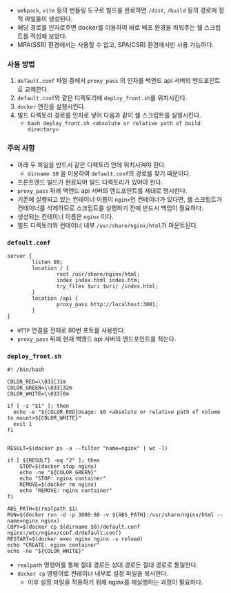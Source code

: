 - `webpack`, `vite` 등의 번들링 도구로 빌드를 완료하면 `/dist`, `/build` 등의 경로에 정적 파일들이 생성된다.
- 해당 경로를 인자로주면 docker를 이용하여 바로 배포 환경을 띄워주는 쉘 스크립트를 작성해 보았다.
- MPA(SSR) 환경에서는 사용할 수 없고, SPA(CSR) 환경에서만 사용 가능하다.

### 사용 방법

1. `default.conf` 파일 중에서 `proxy_pass` 의 인자를 백엔드 api 서버의 엔드포인트로 교체한다.
2. `default.conf`와 같은 디렉토리에 `deploy_front.sh`를 위치시킨다.
3. `docker` 엔진을 실행시킨다.
4. 빌드 디렉토리 경로를 인자로 넣어 다음과 같이 쉘 스크립트를 실행시킨다.
	- `bash deploy_front.sh <absolute or relative path of build directory>`

### 주의 사항

- 아래 두 파일을 반드시 같은 디렉토리 안에 위치시켜야 한다.
	- `dirname $0` 을 이용하여 `default.conf`의 경로를 찾기 때문이다.
- 프론트엔드 빌드가 완료되어 빌드 디렉토리가 있어야 한다.
- `proxy_pass` 뒤에 백엔드 api 서버의 엔드포인트를 제대로 명시한다.
- 기존에 실행되고 있는 컨테이너 이름이 `nginx`인 컨테이너가 있다면, 쉘 스크립트가 컨테이너를 삭제하므로 스크립트를 실행하기 전에 반드시 백업이 필요하다.
- 생성되는 컨테이너 이름은 `nginx` 이다.
- 빌드 디렉토리와 컨테이너 내부 `/usr/share/nginx/html`가 마운트된다.

### `default.conf`

```config
server {
        listen 80;
        location / {
                root /usr/share/nginx/html;
                index index.html index.htm;
                try_files $uri $uri/ /index.html;
        }
        location /api {
                proxy_pass http://localhost:3001;
        }
}
```

- `HTTP` 연결을 전제로 80번 포트를 사용한다.
- `proxy_pass` 뒤에 현재 백엔드 api 서버의 엔드포인트를 적는다.

### `deploy_front.sh`

```shell
#! /bin/bash

COLOR_RED=\\033[31m
COLOR_GREEN=\\033[32m
COLOR_WHITE=\\033[0m

if [ -z "$1" ]; then
  echo -e "${COLOR_RED}Usage: $0 <absolute or relative path of volume to mount>${COLOR_WHITE}"
  exit 1
fi


RESULT=$(docker ps -a --filter "name=nginx" | wc -l)

if [ ${RESULT} -eq "2" ]; then
	STOP=$(docker stop nginx)
	echo -ne "${COLOR_GREEN}"
	echo "STOP: nginx container"
	REMOVE=$(docker rm nginx)
	echo "REMOVE: nginx container"
fi

ABS_PATH=$(realpath $1)
RUN=$(docker run -d -p 3000:80 -v ${ABS_PATH}:/usr/share/nginx/html --name=nginx nginx)
COPY=$(docker cp $(dirname $0)/default.conf nginx:/etc/nginx/conf.d/default.conf)
RESTART=$(docker exec nginx nginx -s reload)
echo "CREATE: nginx container"
echo -ne "${COLOR_WHITE}"
```

- `realpath` 명령어를 통해 절대 경로든 상대 경로든 절대 경로로 통일한다.
- `docker cp` 명령어로 컨테이너 내부로 설정 파일을 복사한다.
	- 이후 설정 파일을 적용하기 위해 nginx를 재실행하는 과정이 필요하다.